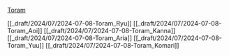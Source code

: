 [Toram](_draft/2024/07/2024-07-06-Toram.md)

[[_draft/2024/07/2024-07-08-Toram_Ryu]]
[[_draft/2024/07/2024-07-08-Toram_Aoi]]
[[_draft/2024/07/2024-07-08-Toram_Kanna]]
[[_draft/2024/07/2024-07-08-Toram_Aria]]
[[_draft/2024/07/2024-07-08-Toram_Yuu]]
[[_draft/2024/07/2024-07-08-Toram_Komari]]